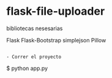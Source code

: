 flask-file-uploader
===================
bibliotecas nesesarias

Flask
Flask-Bootstrap
simplejson
Pillow
```

- Correr el proyecto

```
$ python app.py
```

